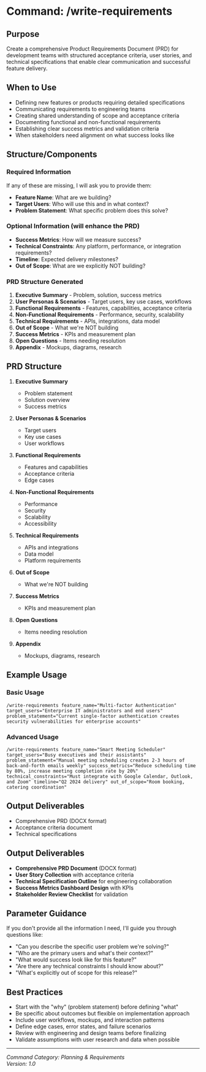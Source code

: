 # Command: /write-requirements

## Purpose
Create a comprehensive Product Requirements Document (PRD) for development teams with structured acceptance criteria, user stories, and technical specifications that enable clear communication and successful feature delivery.

## When to Use
- Defining new features or products requiring detailed specifications
- Communicating requirements to engineering teams
- Creating shared understanding of scope and acceptance criteria
- Documenting functional and non-functional requirements
- Establishing clear success metrics and validation criteria
- When stakeholders need alignment on what success looks like

## Structure/Components

### Required Information
If any of these are missing, I will ask you to provide them:
- **Feature Name**: What are we building?
- **Target Users**: Who will use this and in what context?
- **Problem Statement**: What specific problem does this solve?

### Optional Information (will enhance the PRD)
- **Success Metrics**: How will we measure success?
- **Technical Constraints**: Any platform, performance, or integration requirements?
- **Timeline**: Expected delivery milestones?
- **Out of Scope**: What are we explicitly NOT building?

### PRD Structure Generated
1. **Executive Summary** - Problem, solution, success metrics
2. **User Personas & Scenarios** - Target users, key use cases, workflows
3. **Functional Requirements** - Features, capabilities, acceptance criteria
4. **Non-Functional Requirements** - Performance, security, scalability
5. **Technical Requirements** - APIs, integrations, data model
6. **Out of Scope** - What we're NOT building
7. **Success Metrics** - KPIs and measurement plan
8. **Open Questions** - Items needing resolution
9. **Appendix** - Mockups, diagrams, research

## PRD Structure
1. **Executive Summary**
   - Problem statement
   - Solution overview
   - Success metrics

2. **User Personas & Scenarios**
   - Target users
   - Key use cases
   - User workflows

3. **Functional Requirements**
   - Features and capabilities
   - Acceptance criteria
   - Edge cases

4. **Non-Functional Requirements**
   - Performance
   - Security
   - Scalability
   - Accessibility

5. **Technical Requirements**
   - APIs and integrations
   - Data model
   - Platform requirements

6. **Out of Scope**
   - What we're NOT building

7. **Success Metrics**
   - KPIs and measurement plan

8. **Open Questions**
   - Items needing resolution

9. **Appendix**
   - Mockups, diagrams, research

## Example Usage

### Basic Usage
```
/write-requirements feature_name="Multi-factor Authentication" target_users="Enterprise IT administrators and end users" problem_statement="Current single-factor authentication creates security vulnerabilities for enterprise accounts"
```

### Advanced Usage
```
/write-requirements feature_name="Smart Meeting Scheduler" target_users="Busy executives and their assistants" problem_statement="Manual meeting scheduling creates 2-3 hours of back-and-forth emails weekly" success_metrics="Reduce scheduling time by 80%, increase meeting completion rate by 20%" technical_constraints="Must integrate with Google Calendar, Outlook, and Zoom" timeline="Q2 2024 delivery" out_of_scope="Room booking, catering coordination"
```


## Output Deliverables
- Comprehensive PRD (DOCX format)
- Acceptance criteria document
- Technical specifications

## Output Deliverables
- **Comprehensive PRD Document** (DOCX format)
- **User Story Collection** with acceptance criteria
- **Technical Specification Outline** for engineering collaboration
- **Success Metrics Dashboard Design** with KPIs
- **Stakeholder Review Checklist** for validation

## Parameter Guidance
If you don't provide all the information I need, I'll guide you through questions like:
- "Can you describe the specific user problem we're solving?"
- "Who are the primary users and what's their context?"
- "What would success look like for this feature?"
- "Are there any technical constraints I should know about?"
- "What's explicitly out of scope for this release?"

## Best Practices
- Start with the "why" (problem statement) before defining "what"
- Be specific about outcomes but flexible on implementation approach
- Include user workflows, mockups, and interaction patterns
- Define edge cases, error states, and failure scenarios
- Review with engineering and design teams before finalizing
- Validate assumptions with user research and data when possible

---
*Command Category: Planning & Requirements*  
*Version: 1.0*
